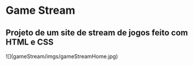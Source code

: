 <h1>Game Stream</h1>
<h2>Projeto de um site de stream de jogos feito com HTML e CSS</h2>
![](gameStream/imgs/gameStreamHome.jpg)
